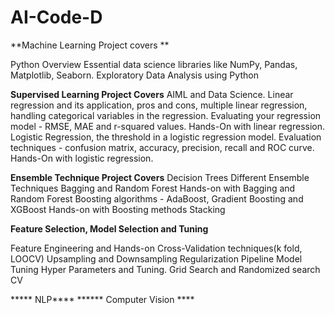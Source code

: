 # AI-Code-D


**Machine Learning Project covers **

  Python Overview
  Essential data science libraries like NumPy, Pandas, Matplotlib, Seaborn.
  Exploratory Data Analysis using Python
  
**Supervised Learning Project Covers** 
  AIML and Data Science.
  Linear regression and its application, pros and cons, multiple linear regression, handling categorical variables in the regression.
  Evaluating your regression model - RMSE, MAE and r-squared values.
  Hands-On with linear regression.
  Logistic Regression, the threshold in a logistic regression model.
  Evaluation techniques - confusion matrix, accuracy, precision, recall and ROC curve.
  Hands-On with logistic regression. 
  
 **Ensemble Technique Project Covers** 
  Decision Trees
  Different Ensemble Techniques
  Bagging and Random Forest
  Hands-on with Bagging and Random Forest
  Boosting algorithms - AdaBoost, Gradient Boosting and XGBoost
  Hands-on with Boosting methods
  Stacking
  
  **Feature Selection, Model Selection and Tuning**

  Feature Engineering and Hands-on
  Cross-Validation techniques(k fold, LOOCV)
  Upsampling and Downsampling
  Regularization
  Pipeline
  Model Tuning
  Hyper Parameters and Tuning.
  Grid Search and Randomized search CV
  
  
  ***** NLP****
  ****** Computer Vision ****
